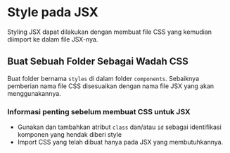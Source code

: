 # Style pada JSX

Styling JSX dapat dilakukan dengan membuat file CSS yang kemudian diimport ke dalam file JSX-nya.

## Buat Sebuah Folder Sebagai Wadah CSS

Buat folder bernama `styles` di dalam folder `components`. Sebaiknya pemberian nama file CSS disesuaikan dengan nama file JSX yang akan menggunakannya.

### Informasi penting sebelum membuat CSS untuk JSX

* Gunakan dan tambahkan atribut `class` dan/atau `id` sebagai identifikasi komponen yang hendak diberi style
* Import CSS yang telah dibuat hanya pada JSX yang membutuhkannya.
